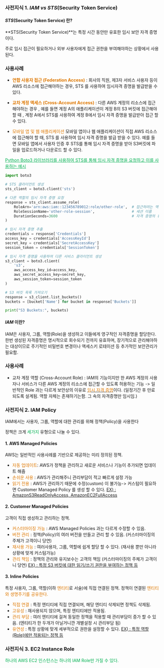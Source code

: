 
### 사전지식 1.  *IAM vs STS*(Security Token Service)

#### ***STS***(Security Token Service) 란?

**STS(Security Token Service)**는 특정 시간 동안만 유효한 임시 보안 자격 증명이다. 

주로 임시 접근이 필요하거나 외부 사용자에게 접근 권한을 부여해야하는 상황에서 사용된다. 

### 사용사례
* **<font color="#de7802">연합 사용자 접근 (Federation Access)</font>** : 회사의 직원, 제3자 서비스 사용자 등이 AWS 리소스에 접근해야하는 경우, STS 를 사용하여 임시자격 증명을 발급받을 수 있다.

* **<font color="#de7802">교차 계정 액세스 (Cross-Account Access)</font>** : 다른 AWS 계정의 리소스에 접근해야하는 경우 , 예를 들면 
계정 A의 애플리케이션이 계정 B의 S3 버킷에 접근해야할 때 , 계정 A에서 STS를 사용하여 계정 B에서 임시 자격 증명을 발급받아 접근 할 수 있다.

*  <font color="#de7802">모바일 앱 및 웹 애플리케이션 </font>
모바일 앱이나 웹 애플리케이션이 직접 AWS 리소스에 접근해야 할 때, STS 를 사용하여 임시 자격 증명을 발급 받을 수 있다. 예를 들면 모바일 앱에서 사용자 인증 후 STS를 통해 임시 자격 증명을 받아 S3버킷에 파일을 업로드하거나 다운로드 할 수 있다. 

<font color="#00b050"><u>Python Boto3 라이브러리를 사용하여 STS를 통해 임시 자격 증명을 요청하고 이를 사용하는 예시 </u></font>
```python
import boto3

# STS 클라이언트 생성
sts_client = boto3.client('sts')

# 다른 역할의 임시 자격 증명 요청
response = sts_client.assume_role(
    RoleArn='arn:aws:iam::123456789012:role/other-role',  # 접근하려는 역할의 ARN
    RoleSessionName='other-role-session',                 # 세션 이름
    DurationSeconds=3600                                  # 자격 증명의 유효 기간 (최대 1시간)
)

# 임시 자격 증명 추출
credentials = response['Credentials']
access_key = credentials['AccessKeyId']
secret_key = credentials['SecretAccessKey']
session_token = credentials['SessionToken']

# 임시 자격 증명을 사용하여 다른 서비스 클라이언트 생성
s3_client = boto3.client(
    's3',
    aws_access_key_id=access_key,
    aws_secret_access_key=secret_key,
    aws_session_token=session_token
)

# S3 버킷 목록 가져오기
response = s3_client.list_buckets()
buckets = [bucket['Name'] for bucket in response['Buckets']]

print("S3 Buckets:", buckets)
```


#### *IAM* 이란?

IAM은 사용자, 그룹, 역할(Role)을 생성하고 이들에게 영구적인 자격증명을 할당한다. 
한번 생성된 자격증명은 명시적으로 회수되기 전까지 유효하며, 장기적으로 관리해야하는 대상이므로 
주기적인 비밀번호 변경이나 액세스키 로테이션 등 추가적인 보안관리가 필요함. 

### 사용사례
* 교차 계정 역할 (Cross-Account Role) : IAM의 기능이지만 한 AWS 계정의 사용자나 서비스가 다른 AWS 계정의 리소스에 접근할 수 있도록 허용하는 기능 -> 일반적인 Role 과는 다르게 보안상의 이유로 <u><font color="#de7802">임시 자격 증명</font></u>이다. (일정기간 후 만료 되도록 설계됨. 역할 자체는 존재하기는함. 그 속의 자격증명만 임시임.)


### 사전지식 2. IAM Policy
IAM에서는 사용자, 그룹, 역할에 대한 관리를 위해 정책(Policy)을 사용한다 

정책은 크게 <font color="#00b050"> 세가지</font> 유형으로 나눌 수 있다. 

#### 1. AWS Managed Policies
AWS는 일반적인 사용사례를 기반으로 제공하는 미리 정의된 정책.
* <font color="#de7802">자동 업데이트</font>: AWS가 정책을 관리하고 새로운 서비스나 기능이 추가되면 업데이트 해줌 
* <font color="#de7802">손쉬운 사용</font> : AWS가 관리해주니 관리부담이 적고 빠르게 설정 가능
* <font color="#de7802">읽기 전용</font> : AWS가 관리하기 때문에 수정(custom) 이 불가능-> 커스텀이 필요하면 Customer Managed Policy 를 생성 할 수 있다. 
<u>EX) : AmazonS3ReadOnlyAccess, AmazonEC2FullAccess </u>
#### 2. Customer Managed Policies
고객이 직접 생성하고 관리하는 정책.
* <font color="#de7802">커스터마이징 가능</font> : AWS Managed Policies 과는 다르게 수정할 수 있음. 
* <font color="#de7802">버전 관리</font> : 정책(Policy)의 여러 버전을 만들고 관리 할 수 있음. (커스터마이징의 주체가 고객이니 당연)
* <font color="#de7802">재사용 가능</font> : 여러사용자, 그룹, 역할에 쉽게 할당 할 수 있다. (재사용 뿐만 아니라 상황에 맞게 커스텀가능)
* <font color="#de7802">관리 책임</font> : 정책의 관리와 유지보수는 고객의 책임                    (커스터마이징의 주체가 고객이니 당연)
<u>EX) : 특정 S3 버킷에 대한 읽기/쓰기 권한을 부여하는 정책 등 </u>

#### 3. Inline Policies
특정 사용자, 그룹, 역할(이하 <font color="#de7802">엔티티</font>로 서술)에 직접 연결된 정책. 정책이 연결된 <font color="#de7802">엔티티와 생명주기를 공유한다. </font>
* <font color="#de7802">직접 연결</font> : 특정 엔티티에 직접 연결되며, 해당 엔티티 삭제되면 정책도 삭제됨. 
* <font color="#de7802">고유성</font> : 재사용되지 않으며, 특정 엔티티에만 적용됨.
* <font color="#de7802">관리 부담</font> : 여러 엔티티에 걸쳐 동일한 정책을 적용할 때 관리부담이 증가 할 수 있음.
(엔티티가 한 두개가 아닐거니깐 개별설정 시  관리부담 됨)
* <font color="#de7802">유연성</font> : 특정 상황에 맞게 세부적으로 권한을 설정할 수 있다. 
<u>EX) : 특정 역할(Role)에만 적용되는 정책 등</u>

### 사전지식 3. EC2 Instance Role

<font color="#00b050">하나의 AWS EC2 인스턴스는 하나의 IAM Role만 가질 수 있다. </font>














